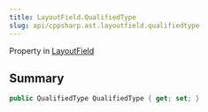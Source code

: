 ```yaml
---
title: LayoutField.QualifiedType
slug: api/cppsharp.ast.layoutfield.qualifiedtype
---
```

Property in [LayoutField](/api/cppsharp/ast/layoutfield)

## Summary



```csharp
public QualifiedType QualifiedType { get; set; }
```

